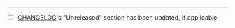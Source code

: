 ---

- [ ] [CHANGELOG](src/docs/changes/README.md)'s "Unreleased" section has been updated, if applicable.
